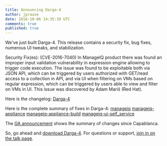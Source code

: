 ```yaml
---
title: Announcing Darga-4
author: jprause
date: 2016-10-06 14:35:39 UTC
comments: true
published: true
---
```


We've just built Darga-4. This release contains a security fix, bug fixes, numerous UI tweaks, and stabilization.

Security Fix(es):
(CVE-2016-7040) In ManageIQ product there was found an improper input validation vulnerability in expression engine allowing to trigger code execution. The issue was found to be exploitable both via JSON API, which can be triggered by users authorized with GET/read access to a collection in API, and via UI when filtering on VMs based on regular expression, which can be triggered by users able to view and filter on VMs in UI.
This issue was discovered by Adam Mariš (Red Hat).


Here is the changelog:
[Darga-4](https://github.com/ManageIQ/manageiq/blob/master/CHANGELOG.md)

Here is the complete summary of fixes in Darga-4:
[manageiq](https://github.com/ManageIQ/manageiq/issues?utf8=%E2%9C%93&q=is%3Amerged%20label%3Adarga%2Fbackported%20merged%3A2016-08-08..2016-10-30%20)
[manageiq-appliance](https://github.com/ManageIQ/manageiq-appliance/issues?utf8=%E2%9C%93&q=is%3Amerged%20label%3Adarga%2Fbackported%20merged%3A2016-08-08..2016-10-30%20)
[manageiq-appliance-build](https://github.com/ManageIQ/manageiq-appliance-build/issues?utf8=%E2%9C%93&q=is%3Amerged%20label%3Adarga%2Fbackported%20merged%3A2016-08-08..2016-10-30%20)
[manageiq-ui-self_service](https://github.com/ManageIQ/manageiq-ui-self_service/issues?utf8=%E2%9C%93&q=is%3Amerged%20label%3Adarga%2Fbackported%20merged%3A2016-08-08..2016-10-30%20)

The [GA announcement](http://manageiq.org/blog/2016/06/darga-ga-announcement/)
shows the summary of changes since Capablanca.

So, go ahead and [download Darga-4](http://manageiq.org/download/).
For questions or support,
[join in on the talk page](http://talk.manageiq.org/).
